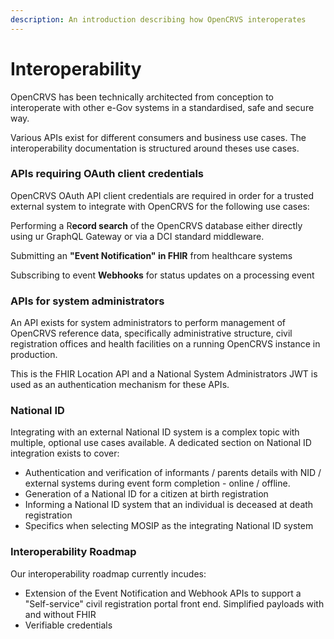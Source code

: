 ```yaml
---
description: An introduction describing how OpenCRVS interoperates
---
```


# Interoperability

OpenCRVS has been technically architected from conception to interoperate with other e-Gov systems in a standardised, safe and secure way.

Various APIs exist for different consumers and business use cases.  The interoperability documentation is structured around theses use cases.



### APIs requiring OAuth client credentials

OpenCRVS OAuth API client credentials are required in order for a trusted external system to integrate with OpenCRVS for the following use cases:

Performing a R**ecord search** of the OpenCRVS database either directly using ur GraphQL Gateway or via a DCI standard middleware.

Submitting an **"Event Notification" in FHIR** from healthcare systems

Subscribing to event **Webhooks** for status updates on a processing event



### APIs for system administrators

An API exists for system administrators to perform management of OpenCRVS reference data, specifically administrative structure, civil registration offices and health facilities on a running OpenCRVS instance in production.

This is the FHIR Location API and a National System Administrators JWT is used as an authentication mechanism for these APIs.



### National ID

Integrating with an external National ID system is a complex topic with multiple, optional use cases available.  A dedicated section on National ID integration exists to cover:

* Authentication and verification of informants / parents details with NID / external systems during event form completion - online / offline.
* Generation of a National ID for a citizen at birth registration
* Informing a National ID system that an individual is deceased at death registration
* Specifics when selecting MOSIP as the integrating National ID system



### Interoperability Roadmap

Our interoperability roadmap currently incudes:

* Extension of the Event Notification and Webhook APIs to support a "Self-service" civil registration portal front end.  Simplified payloads with and without FHIR
* Verifiable credentials



